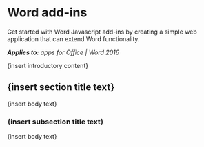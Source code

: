 
# Word add-ins
Get started with Word Javascript add-ins by creating a simple web application that can extend Word functionality.

 _**Applies to:** apps for Office | Word 2016_

{insert introductory content}

## {insert section title text}

{insert body text}


### {insert subsection title text}

{insert body text}

